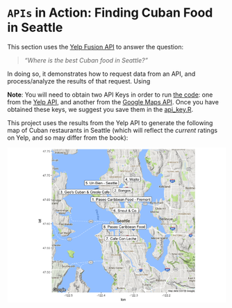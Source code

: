 # `APIs` in Action: Finding Cuban Food in Seattle

This section uses the [Yelp Fusion API](https://www.yelp.com/developers/documentation/v3) to answer the question:

> _“Where is the best Cuban food in Seattle?”_

In doing so, it demonstrates how to request data from an API, and process/analyze the results of that request. Using 

**Note**: You will need to obtain two API Keys in order to run [the code](analysis.R): one from the [Yelp API](https://www.yelp.com/developers/documentation/v3/authentication), and another from the [Google Maps API](https://developers.google.com/maps/documentation/geocoding/get-api-key). Once you have obtained these keys, we suggest you save them in the [api_key.R](api_key.R). 

This project uses the results from the Yelp API to generate the following map of Cuban restaurants in Seattle (which will reflect the _current_ ratings on Yelp, and so may differ from the book):

![A map of the top rated Cuban restaurants (in Seattle) on Yelp](imgs/yelp_map.png)